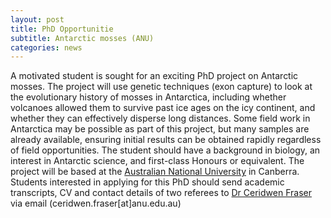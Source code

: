 ```yaml
---
layout: post
title: PhD Opportunitie
subtitle: Antarctic mosses (ANU)
categories: news
---
```


A motivated student is sought for an exciting PhD project on Antarctic mosses. The project will use genetic techniques (exon capture) to look at the evolutionary history of mosses in Antarctica, including whether volcanoes allowed them to survive past ice ages on the icy continent, and whether they can effectively disperse long distances. Some field work in Antarctica may be possible as part of this project, but many samples are already available, ensuring initial results can be obtained rapidly regardless of field opportunities. The student should have a background in biology, an interest in Antarctic science, and first-class Honours or equivalent. The project will be based at the [Australian National University](http://www.anu.edu.au) in Canberra. Students interested in applying for this PhD should send academic transcripts, CV and contact details of two referees to [Dr Ceridwen Fraser](http://ceridwenfraser.wix.com/ceridwen-fraser) via email (ceridwen.fraser[at]anu.edu.au)
